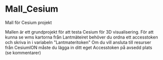 # Mall_Cesium
Mall för Cesium projekt

Mallen är ett grundprojekt för att testa Cesium för 3D visualisering. 
För att kunna se wms kartorna från Lantmäteiret behöver du ordna ett accesstoken och skriva in i variabeln "Lantmateritoken"
Om du vill ansluta till resurser från CesiumION måste du lägga in ditt eget Accesstoken på avsedd plats (se kommentarer)


